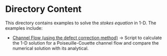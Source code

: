 # Directory Content

This directory contains examples to solve the *stokes equation* in 1-D. The examples include: 

- [Channel Flow (using the defect correction method)](./ChannelFlow_1D.jl)
-> Script to calculate the 1-D solution for a Poiseuille-Couette channel flow and compare the numerical solution with its analytical. 